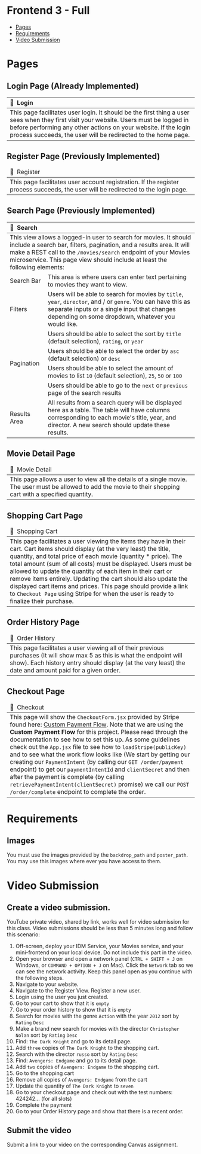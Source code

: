 # Frontend 3 - Full

 - [Pages](#pages)
 - [Requirements](#requirements)
 - [Video Submission](#video-submission)

# Pages

## Login Page (Already Implemented)

<table>
  <thead>
    <tr>
      <th align="left" width="1100">📄&nbsp;&nbsp;Login</th>
    </tr>
  </thead>
  <tbody>
    <tr></tr>
    <tr>
      <td align="left" >This page facilitates user login. It should be the first thing a user sees when they first visit your website. Users must be logged in before performing any other actions on your website. If the login process succeeds, the user will be redirected to the home page.</td>
    </tr>
  </tbody>
</table>

## Register Page (Previously Implemented)

<table>
  <thead>
    <tr>
      <td align="left" width="1100">📄&nbsp;&nbsp;Register</td>
    </tr>
  </thead>
  <tbody>
    <tr></tr>
    <tr>
      <td align="left" >This page facilitates user account registration. If the register process succeeds, the user will be redirected to the login page.</td>
    </tr>
  </tbody>
</table>

## Search Page (Previously Implemented)

<table>
  <thead>
    <tr>
      <th colspan="2"  align="left" width="1100">📄&nbsp;&nbsp;Search</th>
    </tr>
  </thead>
  <tbody>
    <tr></tr>
    <tr>
      <td  colspan="2" align="left" >This view allows a logged-in user to search for movies. It should include a search bar, filters, pagination, and a results area. It will make a REST call to the <code>/movies/search</code> endpoint of your Movies microservice. This page view should include at least the following elements:</td>
    </tr>
    <tr>
      <td align="left">Search Bar</td><td align="left" >This area is where users can enter text pertaining to movies they want to view.</td>
    </tr>
    <tr></tr>
    <tr>
      <td align="left" >Filters</td><td align="left" >Users will be able to search for movies by <code>title</code>, <code>year</code>, <code>director</code>, and / or <code>genre</code>. You can have this as separate inputs or a single input that changes depending on some dropdown, whatever you would like.</td>
    </tr>
    <tr></tr>
    <tr>
      <td align="left" rowspan="9">Pagination</td> 
    <tr>
    <tr>
      <td align="left" >Users should be able to select the sort by <code>title</code> (default selection), <code>rating</code>, or <code>year</code></td> 
    <tr>
    <tr>
      <td align="left" >Users should be able to select the order by <code>asc</code> (default selection) or <code>desc</code></td> 
    <tr>
    <tr>
      <td align="left" >Users should be able to select the amount of movies to list <code>10</code> (default selection), <code>25</code>, <code>50</code> or <code>100</code></td> 
    <tr>
    <tr>
      <td align="left" >Users should be able to go to the <code>next</code> or <code>previous</code> page of the search results</td> 
    <tr></tr>
    <tr>
      <td align="left" >Results Area</td> <td align="left" >All results from a search query will be displayed here as a table. The table will have columns corresponding to each movie's title, year, and director. A new search should update these results.</td>
    </tr>
  </tbody>
</table>


## Movie Detail Page

<table>
  <thead>
    <tr>
      <td align="left" width="1100">📄&nbsp;&nbsp;Movie Detail</td>
    </tr>
  </thead>
  <tbody>
    <tr></tr>
    <tr>
     <td align="left" >This page allows a user to view all the details of a single movie. The user must be allowed to add the movie to their shopping cart with a specified quantity.</td>
    </tr>
  </tbody>
</table>


## Shopping Cart Page

<table>
  <thead>
    <tr>
      <td align="left" width="1100">📄&nbsp;&nbsp;Shopping Cart</td>
    </tr>
  </thead>
  <tbody>
    <tr></tr>
    <tr>
      <td align="left" >This page facilitates a user viewing the items they have in their cart. Cart items should display (at the very least) the title, quantity, and total price of each movie (quantity * price). The total amount (sum of all costs) must be displayed. Users must be allowed to update the quantity of each item in their cart or remove items entirely. Updating the cart should also update the displayed cart items and prices. This page should provide a link to <code>Checkout Page</code> using Stripe for when the user is ready to finalize their purchase.</td>
    </tr>
  </tbody>
</table>

## Order History Page

<table>
  <thead>
    <tr>
      <td align="left" width="1100">📄&nbsp;&nbsp;Order History</td>
    </tr>
  </thead>
  <tbody>
    <tr></tr>
    <tr>
      <td align="left" >This page facilitates a user viewing all of their previous purchases (It will show max 5 as this is what the endpoint will show). Each history entry should display (at the very least) the date and amount paid for a given order.</td>
    </tr>
  </tbody>
</table>

## Checkout Page

<table>
  <thead>
    <tr>
      <td align="left" width="1100">📄&nbsp;&nbsp;Checkout</td>
    </tr>
  </thead>
  <tbody>
    <tr></tr>
    <tr>
      <td align="left" >This page will show the <code>CheckoutForm.jsx</code> provided by Stripe found here: <a href="https://stripe.com/docs/payments/quickstart">Custom Payment Flow</a>. Note that we are using the <b>Custom Payment Flow</b> for this project. Please read through the documentation to see how to set this up. As some guidelines check out the <code>App.jsx</code> file to see how to <code>loadStripe(publicKey)</code> and to see what the work flow looks like (We start by getting our creating our <code>PaymentIntent</code> (by calling our <code>GET /order/payment</code> endpoint) to get our <code>paymentIntentId</code> and <code>clientSecret</code> and then after the payment is complete (by calling <code>retrievePaymentIntent(clientSecret)</code> promise) we call our <code>POST /order/complete</code> endpoint to complete the order.</td>
    </tr>
  </tbody>
</table>

# Requirements

## Images

You must use the images provided by the `backdrop_path` and `poster_path`. You may use this images where ever you have access to them.

# Video Submission

## Create a video submission. 
YouTube private video, shared by link, works well for video submission for this class. Video submissions should be less than 5 minutes long and follow this scenario:
1. Off-screen, deploy your IDM Service, your Movies service, and your mini-frontend on your local device. Do not include this part in the video.
2. Open your browser and open a network panel (`CTRL + SHIFT + J` on Windows, or `COMMAND + OPTION + J` on Mac). Click the `Network` tab so we can see the network activity. Keep this panel open as you continue with the following steps.
3. Navigate to your website.
4. Navigate to the Register View. Register a new user.
5. Login using the user you just created.
6. Go to your cart to show that it is `empty`
7. Go to your order history to show that it is `empty`
8. Search for movies with the genre `Action` with the year `2012` sort by `Rating` `Desc`
9. Make a brand new search for movies with the director `Christopher Nolan` sort by `Rating` `Desc`
10. Find: `The Dark Knight` and go to its detail page.
11. Add `three` copies of `The Dark Knight` to the shopping cart.
12. Search with the director `russo` sort by `Rating` `Desc`
13. Find: `Avengers: Endgame` and go to its detail page.
14. Add `two` copies of `Avengers: Endgame` to the shopping cart.
15. Go to the shopping cart
16. Remove all copies of `Avengers: Endgame` from the cart
17. Update the quantity of `The Dark Knight` to `seven`
18. Go to your checkout page and check out with the test numbers: 424242... (for all slots)
19. Complete the payment
20. Go to your Order History page and show that there is a recent order.

## Submit the video
Submit a link to your video on the corresponding Canvas assignment.
